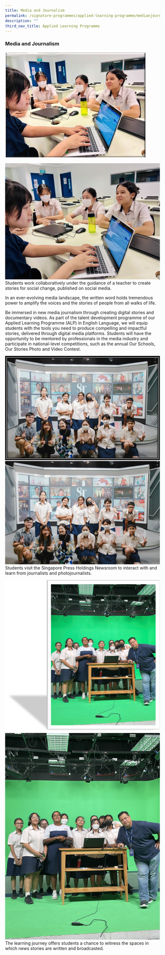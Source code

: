 ```yaml
---
title: Media and Journalism
permalink: /signature-programmes/applied-learning-programme/medianjournalism/
description: ""
third_nav_title: Applied Learning Programme
---
```

### Media and Journalism
![](/images/ALP2023/nmj001.jpg)

![](/images/ALP2023/alp_nmj-1.jpg)Students work collaboratively under the guidance of a teacher to create stories for social change, published on social media.  

In an ever-evolving media landscape, the written word holds tremendous power to amplify the voices and the stories of people from all walks of life.

Be immersed in new media journalism through creating digital stories and documentary videos. As part of the talent development programme of our Applied Learning Programme (ALP) in English Language, we will equip students with the tools you need to produce compelling and impactful stories, delivered through digital media platforms. Students will have the opportunity to be mentored by professionals in the media industry and participate in national-level competitions, such as the annual Our Schools, Our Stories Photo and Video Contest. 

![](/images/ALP2023/nmj002.jpg)
![](/images/ALP2023/alp-nmj-2.jpg)Students visit the Singapore Press Holdings Newsroom to interact with and learn from journalists and photojournalists.  

![](/images/ALP2023/nmj003.jpg)
![](/images/ALP2023/alp-nmj-3.JPG)The learning journey offers students a chance to witness the spaces in which news stories are written and broadcasted.